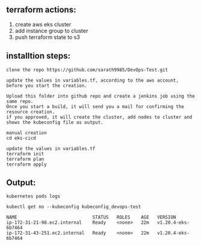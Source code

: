 ## terraform actions:

1. create aws eks cluster
2. add instance group to cluster
3. push terraform state to s3


## installtion steps:

   `clone the repo https://github.com/sarath9985/DevOps-Test.git`
   
    update the values in variables.tf, according to the aws account, before you start the creation.

    Upload this folder into github repo and create a jenkins job using the same repo.
    Once you start a build, it will send you a mail for confirming the resource creation.
    if you approved, it will create the cluster, add nodes to cluster and shows the kubeconfig file as output.

    manual creation
    cd eks-cicd

    update the values in variables.tf
    terraform init
    terraform plan
    terraform apply

     

        
 ## Output:
    kubernetes pods logs

    kubectl get no --kubeconfig kubeconfig_devops-test

    NAME                            STATUS   ROLES    AGE   VERSION
    ip-172-31-21-98.ec2.internal    Ready    <none>   22m   v1.20.4-eks-6b7464
    ip-172-31-43-251.ec2.internal   Ready    <none>   22m   v1.20.4-eks-6b7464


